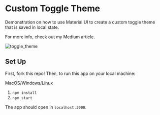 # Custom Toggle Theme

Demonstration on how to use Material UI to create a custom toggle theme that is saved in local state.

For more info, check out my Medium article.

![toggle_theme](https://user-images.githubusercontent.com/68130489/110222809-0266e980-7ea3-11eb-928a-0376dc56948e.gif)
## Set Up

First, fork this repo! Then, to run this app on your local machine:

MacOS/Windows/Linux

1.  `npm install`
2.  `npm start`

The app should open in `localhost:3000`.
